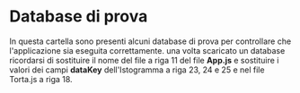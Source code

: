 # Database di prova
In questa cartella sono presenti alcuni database di prova per controllare che l'applicazione sia eseguita correttamente.
una volta scaricato un database ricordarsi di sostituire il nome del file a riga 11 del file **App.js** e sostituire i valori dei campi **dataKey** dell'Istogramma a riga 23, 24 e 25 e nel file Torta.js a riga 18.
